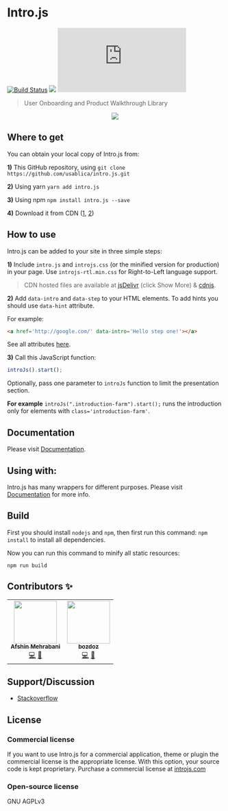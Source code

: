 # Intro.js

[![Build Status](https://travis-ci.org/usablica/intro.js.svg?branch=master)](https://travis-ci.org/usablica/intro.js)
[![](https://data.jsdelivr.com/v1/package/npm/intro.js/badge)](https://www.jsdelivr.com/package/npm/intro.js)
[![npm](https://img.shields.io/npm/dm/intro.js)](https://www.jsdelivr.com/package/npm/intro.js)


> User Onboarding and Product Walkthrough Library

<p align="center">
  <a href="https://introjs.com">
    <img src="https://raw.githubusercontent.com/usablica/intro.js/gh-pages/img/introjs-demo.png">
  </a>
</p>

## Where to get
You can obtain your local copy of Intro.js from:

**1)** This GitHub repository, using ```git clone https://github.com/usablica/intro.js.git```

**2)** Using yarn ```yarn add intro.js```

**3)** Using npm ```npm install intro.js --save```

**4)** Download it from CDN ([1](http://www.jsdelivr.com/projects/intro.js), [2](https://cdnjs.com/libraries/intro.js))

## How to use
Intro.js can be added to your site in three simple steps:

**1)** Include `intro.js` and `introjs.css` (or the minified version for production) in your page. Use `introjs-rtl.min.css` for Right-to-Left language support.

> CDN hosted files are available at [jsDelivr](http://www.jsdelivr.com/projects/intro.js) (click Show More) & [cdnjs](https://cdnjs.com/libraries/intro.js).

**2)** Add `data-intro` and `data-step` to your HTML elements. To add hints you should use `data-hint` attribute.

For example:

```html
<a href='http://google.com/' data-intro='Hello step one!'></a>
````

See all attributes [here](https://introjs.com/docs/intro/attributes/).

**3)** Call this JavaScript function:
```javascript
introJs().start();
````

Optionally, pass one parameter to `introJs` function to limit the presentation section.

**For example** `introJs(".introduction-farm").start();` runs the introduction only for elements with `class='introduction-farm'`.

## Documentation

Please visit [Documentation](http://introjs.com/docs).

## Using with:

Intro.js has many wrappers for different purposes. Please visit [Documentation](http://introjs.com/docs) for more info.

## Build

First you should install `nodejs` and `npm`, then first run this command: `npm install` to install all dependencies.

Now you can run this command to minify all static resources:

    npm run build

## Contributors ✨

<!-- ALL-CONTRIBUTORS-LIST:START - Do not remove or modify this section -->
<!-- prettier-ignore-start -->
<!-- markdownlint-disable -->
<table>
  <tr>
    <td align="center"><a href="http://afshinm.name"><img src="https://avatars3.githubusercontent.com/u/314326?v=4" width="100px;" alt=""/><br /><sub><b>Afshin Mehrabani</b></sub></a><br /><a href="https://github.com/usablica/intro.js/commits?author=afshinm" title="Code">💻</a> <a href="https://github.com/usablica/intro.js/commits?author=afshinm" title="Documentation">📖</a></td>
    <td align="center"><a href="https://bozdoz.com"><img src="https://avatars0.githubusercontent.com/u/1410985?v=4" width="100px;" alt=""/><br /><sub><b>bozdoz</b></sub></a><br /><a href="https://github.com/usablica/intro.js/commits?author=bozdoz" title="Code">💻</a> <a href="https://github.com/usablica/intro.js/commits?author=bozdoz" title="Documentation">📖</a></td>
  </tr>
</table>

<!-- markdownlint-enable -->
<!-- prettier-ignore-end -->
<!-- ALL-CONTRIBUTORS-LIST:END -->

## Support/Discussion
- [Stackoverflow](http://stackoverflow.com/questions/tagged/intro.js)

## License

### Commercial license

If you want to use Intro.js for a commercial application, theme or plugin the commercial license is the appropriate license. With this option, your source code is kept proprietary. Purchase a commercial license at [introjs.com](http://introjs.com/#commercial)

### Open-source license

GNU AGPLv3
